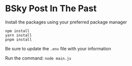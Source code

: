 # BSky Post In The Past

Install the packages using your preferred package manager

```
npm install
yarn install
pnpm install
```

Be sure to update the `.env` file with your information

Run the command: `node main.js`
